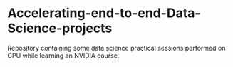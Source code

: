 # Accelerating-end-to-end-Data-Science-projects

Repository containing some data science practical sessions performed on GPU while learning an NVIDIA course.
